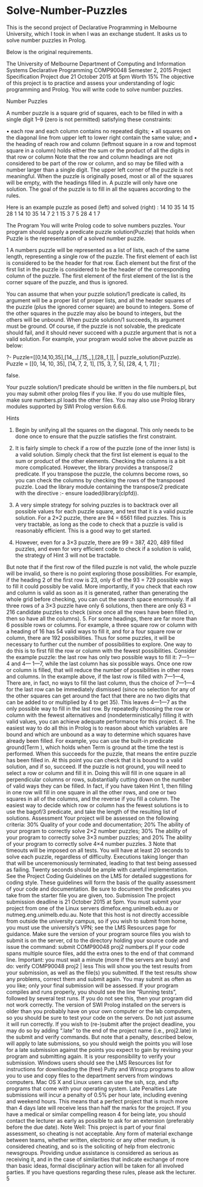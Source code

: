 # Solve-Number-Puzzles
This is the second project of Declarative Programming in Melbourne University, which I took in when I was an exchange student. It asks us to solve number puzzles in Prolog.

Below is the original requirements.

The University of Melbourne
Department of Computing and Information Systems
Declarative Programming
COMP90048
Semester 2, 2015
Project Specification
Project due 21 October 2015 at 5pm
Worth 15%
The objective of this project is to practice and assess your understanding of logic programming and Prolog.
You will write code to solve number puzzles.

Number Puzzles

A number puzzle is a square grid of squares, each to be filled in with a single digit 1–9 (zero
is not permitted) satisfying these constraints:

• each row and each column contains no repeated digits;
• all squares on the diagonal line from upper left to lower right contain the same value;
and
• the heading of reach row and column (leftmost square in a row and topmost square in
a column) holds either the sum or the product of all the digits in that row or column
Note that the row and column headings are not considered to be part of the row or column,
and so may be filled with a number larger than a single digit. The upper left corner of the
puzzle is not meaningful.
When the puzzle is originally posed, most or all of the squares will be empty, with the
headings filled in. A puzzle will only have one solution. The goal of the puzzle is to fill in all
the squares according to the rules.

Here is an example puzzle as posed (left) and solved (right) :
14 10 35
14
15
28 1
14 10 35
14 7 2 1
15 3 7 5
28 4 1 7


The Program
You will write Prolog code to solve numbers puzzles. Your program should supply a predicate
puzzle solution(Puzzle) that holds when Puzzle is the representation of a solved number
puzzle.

1
A numbers puzzle will be represented as a list of lists, each of the same length, representing
a single row of the puzzle. The first element of each list is considered to be the header for that
row. Each element but the first of the first list in the puzzle is considered to be the header
of the corresponding column of the puzzle. The first element of the first element of the list is
the corner square of the puzzle, and thus is ignored.

You can assume that when your puzzle solution/1 predicate is called, its argument will
be a proper list of proper lists, and all the header squares of the puzzle (plus the ignored
corner square) are bound to integers. Some of the other squares in the puzzle may also be
bound to integers, but the others will be unbound. When puzzle solution/1 succeeds, its
argument must be ground. Of course, if the puzzle is not solvable, the predicate should fail,
and it should never succeed with a puzzle argument that is not a valid solution. For example,
your program would solve the above puzzle as below:

?- Puzzle=[[0,14,10,35],[14,_,_,_],[15,_,_,_],[28,_,1,_]],
| puzzle_solution(Puzzle).
Puzzle = [[0, 14, 10, 35], [14, 7, 2, 1], [15, 3, 7, 5], [28, 4, 1, 7]] ;

false.

Your puzzle solution/1 predicate should be written in the file numbers.pl, but you may
submit other prolog files if you like. If you do use multiple files, make sure numbers.pl loads
the other files. You may also use Prolog library modules supported by SWI Prolog version
6.6.6.

Hints
1. Begin by unifying all the squares on the diagonal. This only needs to be done once to
ensure that the puzzle satisfies the first constraint.

2. It is fairly simple to check if a row of the puzzle (one of the inner lists) is a valid solution. Simply check that the first list element is equal to the sum or product of the other elements. Checking the columns is a bit more complicated. However, the library provides a transpose/2 predicate. If you transpose the puzzle, the columns become rows, so you can check the columns by checking the rows of the transposed puzzle. Load the library module containing the transpose/2 predicate with the directive
:- ensure loaded(library(clpfd)).

3. A very simple strategy for solving puzzles is to backtrack over all possible values for each puzzle square, and test that it is a valid puzzle solution. For a 2×2 puzzle, there are 94 = 6561 filled puzzles. This is very tractable, as long as the code to check that a puzzle is valid is reasonably efficient. This is a good way to get started.

4. However, even for a 3×3 puzzle, there are 99 = 387, 420, 489 filled puzzles, and even
for very efficient code to check if a solution is valid, the strategy of Hint 3 will not be
tractable.

But note that if the first row of the filled puzzle is not valid, the whole puzzle will be invalid, so there is no point exploring those possibilities. For example, if the heading 2 of the first row is 23, only 6 of the 93 = 729 possible ways to fill it could possibly be valid. More importantly, if you check that each row and column is valid as soon as it
is generated, rather than generating the whole grid before checking, you can cut the
search space enormously. If all three rows of a 3×3 puzzle have only 6 solutions, then
there are only 63 = 216 candidate puzzles to check (since once all the rows have been
filled in, then so have all the columns).
5. For some headings, there are far more than 6 possible rows or columns. For example,
a three square row or column with a heading of 16 has 54 valid ways to fill it, and for
a four square row or column, there are 192 possibilities. Thus for some puzzles, it will
be necessary to further cut the number of possibilities to explore.
One way to do this is to first fill the row or column with the fewest possibilities. Consider
the example puzzle: the last row has only two possible ways to fill it: 7—1—4 and 4—
1—7, while the last column has six possible ways.
Once one row or column is filled, that will reduce the number of possibilities in other
rows and columns. In the example above, if the last row is filled with 7—1—4, There are,
in fact, no ways to fill the last column, thus the choice of 7—1—4 for the last row can be
immediately dismissed (since no selection for any of the other squares can get around the
fact that there are no two digits that can be added to or multiplied by 4 to get 35). This
leaves 4—1—7 as the only possible way to fill in the last row. By repeatedly choosing
the row or column with the fewest alternatives and (nondeterministically) filling it with
valid values, you can achieve adequate performance for this project.
6. The easiest way to do all this in Prolog is to reason about which variables are bound
and which are unbound as a way to determine which squares have already been filled.
For example, you can use the built-in predicate ground(Term ), which holds when Term
is ground at the time the test is performed. When this succeeds for the puzzle, that
means the entire puzzle has been filled in. At this point you can check that it is bound
to a valid solution, and if so, succeed. If the puzzle is not ground, you will need to select
a row or column and fill it in. Doing this will fill in one square in all perpendicular
columns or rows, substantially cutting down on the number of valid ways they can be
filled. In fact, if you have taken Hint 1, then filling in one row will fill in one square in
all the other rows, and one or two squares in all of the columns, and the reverse if you
fill a column.
The easiest way to decide which row or column has the fewest solutions is to use the
bagof/3 predicate, and take the length of the resulting list of solutions.
Assessment
Your project will be assessed on the following criteria:
30% Quality of your code and documentation;
20% The ability of your program to correctly solve 2×2 number puzzles;
30% The ability of your program to correctly solve 3×3 number puzzles; and
20% The ability of your program to correctly solve 4×4 number puzzles.
3
Note that timeouts will be imposed on all tests. You will have at least 20 seconds to solve
each puzzle, regardless of difficulty. Executions taking longer than that will be unceremoniously terminated, leading to that test being assessed as failing. Twenty seconds should be
ample with careful implementation.
See the Project Coding Guidelines on the LMS for detailed suggestions for coding style.
These guidelines will form the basis of the quality assessment of your code and documentation.
Be sure to document the predicates you take from the starter file you are given, too.
Submission
The project submission deadline is 21 October 2015 at 5pm. You must submit your project
from one of the Linux servers dimefox.eng.unimelb.edu.au or nutmeg.eng.unimelb.edu.au.
Note that this host is not directly accessible from outside the university campus, so if you
wish to submit from home, you must use the university’s VPN; see the LMS Resources page
for guidance. Make sure the version of your program source files you wish to submit is on the
server, cd to the directory holding your source code and issue the command:
submit COMP90048 proj2 numbers.pl
If your code spans multiple source files, add the extra ones to the end of that command line.
Important: you must wait a minute (more if the servers are busy) and do:
verify COMP90048 proj2 | less
This will show you the test results from your submission, as well as the file(s) you submitted.
If the test results show any problems, correct them and submit again. You may submit as
often as you like; only your final submission will be assessed.
If your program compiles and runs properly, you should see the line “Running tests”,
followed by several test runs. If you do not see this, then your program did not work correctly.
The version of SWI Prolog installed on the servers is older than you probably have on your
own computer or the lab computers, so you should be sure to test your code on the servers.
Do not just assume it will run correctly.
If you wish to (re-)submit after the project deadline, you may do so by adding “.late”
to the end of the project name (i.e., proj2.late) in the submit and verify commands. But
note that a penalty, described below, will apply to late submissions, so you should weigh the
points you will lose for a late submission against the points you expect to gain by revising
your program and submitting again.
It is your responsibility to verify your submission.
Windows users should see the LMS Resources list for instructions for downloading the
(free) Putty and Winscp programs to allow you to use and copy files to the department
servers from windows computers. Mac OS X and Linux users can use the ssh, scp, and sftp
programs that come with your operating system.
Late Penalties
Late submissions will incur a penalty of 0.5% per hour late, including evening and weekend
hours. This means that a perfect project that is much more than 4 days late will receive
less than half the marks for the project. If you have a medical or similar compelling reason
4
for being late, you should contact the lecturer as early as possible to ask for an extension
(preferably before the due date).
Note Well:
This project is part of your final assessment, so cheating is not acceptable. Any
form of material exchange between teams, whether written, electronic or any
other medium, is considered cheating, and so is the soliciting of help from electronic newsgroups. Providing undue assistance is considered as serious as receiving it, and in the case of similarities that indicate exchange of more than basic
ideas, formal disciplinary action will be taken for all involved parties. If you have
questions regarding these rules, please ask the lecturer.
5
